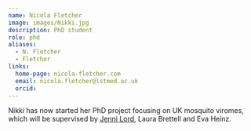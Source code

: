```yaml
---
name: Nicola Fletcher
image: images/Nikki.jpg
description: PhD student
role: phd
aliases:
  - N. Fletcher
  - Fletcher
links:
  home-page: nicola-fletcher.com
  email: nicola.fletcher@lstmed.ac.uk
  orcid: 
---
```


Nikki has now started her PhD project focusing on UK mosquito viromes, which will be supervised by [Jenni Lord](https://www.vbdecologylab.com/), Laura Brettell and Eva Heinz.
